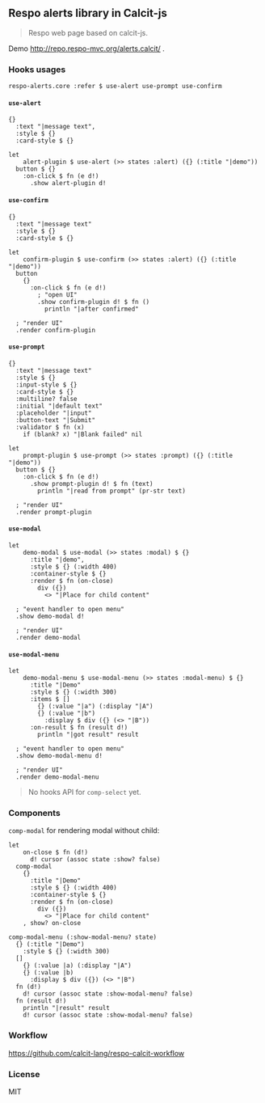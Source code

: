 
Respo alerts library in Calcit-js
----

> Respo web page based on calcit-js.

Demo http://repo.respo-mvc.org/alerts.calcit/ .

### Hooks usages

```cirru
respo-alerts.core :refer $ use-alert use-prompt use-confirm
```

#### `use-alert`

```cirru
{}
  :text "|message text",
  :style $ {}
  :card-style $ {}
```

```cirru
let
    alert-plugin $ use-alert (>> states :alert) ({} (:title "|demo"))
  button $ {}
    :on-click $ fn (e d!)
      .show alert-plugin d!
```

#### `use-confirm`

```cirru
{}
  :text "|message text"
  :style $ {}
  :card-style $ {}
```

```cirru
let
    confirm-plugin $ use-confirm (>> states :alert) ({} (:title "|demo"))
  button
    {}
      :on-click $ fn (e d!)
        ; "open UI"
        .show confirm-plugin d! $ fn ()
          println "|after confirmed"

  ; "render UI"
  .render confirm-plugin
```

#### `use-prompt`

```cirru
{}
  :text "|message text"
  :style $ {}
  :input-style $ {}
  :card-style $ {}
  :multiline? false
  :initial "|default text"
  :placeholder "|input"
  :button-text "|Submit"
  :validator $ fn (x)
    if (blank? x) "|Blank failed" nil
```

```cirru
let
    prompt-plugin $ use-prompt (>> states :prompt) ({} (:title "|demo"))
  button $ {}
    :on-click $ fn (e d!)
      .show prompt-plugin d! $ fn (text)
        println "|read from prompt" (pr-str text)

  ; "render UI"
  .render prompt-plugin
```

#### `use-modal`

```cirru
let
    demo-modal $ use-modal (>> states :modal) $ {}
      :title "|demo",
      :style $ {} (:width 400)
      :container-style $ {}
      :render $ fn (on-close)
        div ({})
          <> "|Place for child content"

  ; "event handler to open menu"
  .show demo-modal d!

  ; "render UI"
  .render demo-modal
```

#### `use-modal-menu`

```cirru
let
    demo-modal-menu $ use-modal-menu (>> states :modal-menu) $ {}
      :title "|Demo"
      :style $ {} (:width 300)
      :items $ []
        {} (:value "|a") (:display "|A")
        {} (:value "|b")
          :display $ div ({} (<> "|B"))
      :on-result $ fn (result d!)
        println "|got result" result

  ; "event handler to open menu"
  .show demo-modal-menu d!

  ; "render UI"
  .render demo-modal-menu
```

> No hooks API for `comp-select` yet.

### Components

`comp-modal` for rendering modal without child:

```cirru
let
    on-close $ fn (d!)
      d! cursor (assoc state :show? false)
  comp-modal
    {}
      :title "|Demo"
      :style $ {} (:width 400)
      :container-style $ {}
      :render $ fn (on-close)
        div ({})
          <> "|Place for child content"
    , show? on-close
```

```cirru
comp-modal-menu (:show-modal-menu? state)
  {} (:title "|Demo")
    :style $ {} (:width 300)
  []
    {} (:value |a) (:display "|A")
    {} (:value |b)
      :display $ div ({}) (<> "|B")
  fn (d!)
    d! cursor (assoc state :show-modal-menu? false)
  fn (result d!)
    println "|result" result
    d! cursor (assoc state :show-modal-menu? false)
```

### Workflow

https://github.com/calcit-lang/respo-calcit-workflow

### License

MIT
